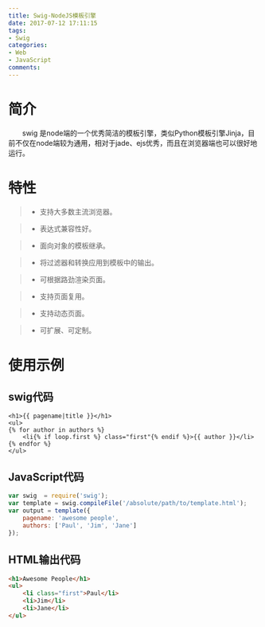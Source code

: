 ```yaml
---
title: Swig-NodeJS模板引擎
date: 2017-07-12 17:11:15
tags:
- Swig
categories:
- Web
- JavaScript
comments:
---
```


# 简介
&emsp;&emsp;swig 是node端的一个优秀简洁的模板引擎，类似Python模板引擎Jinja，目前不仅在node端较为通用，相对于jade、ejs优秀，而且在浏览器端也可以很好地运行。

# 特性
> * 支持大多数主流浏览器。

> * 表达式兼容性好。

> * 面向对象的模板继承。

> * 将过滤器和转换应用到模板中的输出。

> * 可根据路劲渲染页面。

> * 支持页面复用。

> * 支持动态页面。

> * 可扩展、可定制。

# 使用示例

## swig代码
``` swig
<h1>{{ pagename|title }}</h1>
<ul>
{% for author in authors %}
    <li{% if loop.first %} class="first"{% endif %}>{{ author }}</li>
{% endfor %}
</ul>
```

## JavaScript代码
``` js
var swig  = require('swig');
var template = swig.compileFile('/absolute/path/to/template.html');
var output = template({
    pagename: 'awesome people',
    authors: ['Paul', 'Jim', 'Jane']
});
```

## HTML输出代码
``` html
<h1>Awesome People</h1>
<ul>
    <li class="first">Paul</li>
    <li>Jim</li>
    <li>Jane</li>
</ul>
```